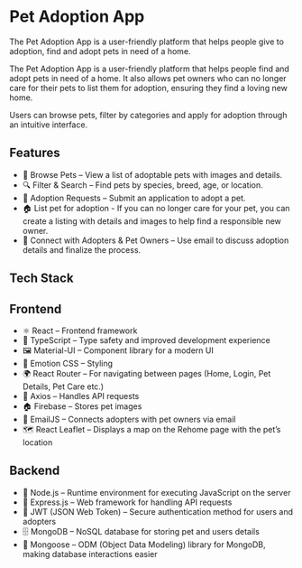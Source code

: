# Pet Adoption App

The Pet Adoption App is a user-friendly platform that helps people give to adoption, find and adopt pets in need of a home.

The Pet Adoption App is a user-friendly platform that helps people find and adopt pets in need of a home. It also allows pet owners who can no longer care for their pets to list them for adoption, ensuring they find a loving new home.

Users can browse pets, filter by categories and apply for adoption through an intuitive interface.

## Features

- 🐶 Browse Pets – View a list of adoptable pets with images and details.
- 🔍 Filter & Search – Find pets by species, breed, age, or location.
- 📝 Adoption Requests – Submit an application to adopt a pet.
- 🏠 List pet for adoption - If you can no longer care for your pet, you can create a listing with details and images to help find a responsible new owner.
- 📧 Connect with Adopters & Pet Owners – Use email to discuss adoption details and finalize the process.

## Tech Stack

## Frontend

- ⚛️ React – Frontend framework
- 📜 TypeScript – Type safety and improved development experience
- 🖼️ Material-UI – Component library for a modern UI
- 🎨 Emotion CSS – Styling
- 🌍 React Router – For navigating between pages (Home, Login, Pet Details, Pet Care etc.)
- 🔄 Axios – Handles API requests
- 🏠 Firebase – Stores pet images
- 📧 EmailJS – Connects adopters with pet owners via email
- 🗺️ React Leaflet – Displays a map on the Rehome page with the pet’s location

## Backend

- 🚀 Node.js – Runtime environment for executing JavaScript on the server
- 📜 Express.js – Web framework for handling API requests
- 🔐 JWT (JSON Web Token) – Secure authentication method for users and adopters
- 🗄️ MongoDB – NoSQL database for storing pet and users details
- 🔗 Mongoose – ODM (Object Data Modeling) library for MongoDB, making database interactions easier

